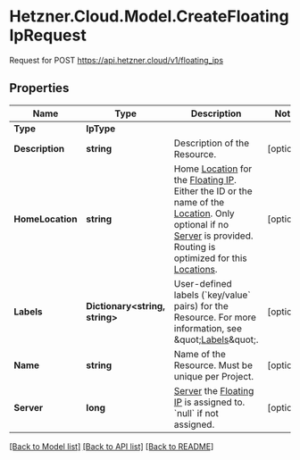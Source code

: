 # Hetzner.Cloud.Model.CreateFloatingIpRequest
Request for POST https://api.hetzner.cloud/v1/floating_ips

## Properties

Name | Type | Description | Notes
------------ | ------------- | ------------- | -------------
**Type** | **IpType** |  | 
**Description** | **string** | Description of the Resource. | [optional] 
**HomeLocation** | **string** | Home [Location](#locations) for the [Floating IP](#floating-ips).  Either the ID or the name of the [Location](#locations).  Only optional if no [Server](#servers) is provided. Routing is optimized for this [Locations](#locations).  | [optional] 
**Labels** | **Dictionary&lt;string, string&gt;** | User-defined labels (&#x60;key/value&#x60; pairs) for the Resource. For more information, see \&quot;[Labels](#labels)\&quot;.  | [optional] 
**Name** | **string** | Name of the Resource. Must be unique per Project. | [optional] 
**Server** | **long** | [Server](#servers) the [Floating IP](#floating-ips) is assigned to.  &#x60;null&#x60; if not assigned.  | [optional] 

[[Back to Model list]](../../README.md#documentation-for-models) [[Back to API list]](../../README.md#documentation-for-api-endpoints) [[Back to README]](../../README.md)

